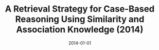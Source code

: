 ---
title: "A Retrieval Strategy for Case-Based Reasoning
Using Similarity and Association Knowledge (2014)"
collection: publications
permalink: /publication/usimscar_2014
date: 2014-01-01
venue: 'IEEE TRANSACTIONS ON CYBERNETICS'
paperurl: '/files/research/usimscar_2014.pdf'
link: 'https://ieeexplore.ieee.org/document/6516061'
citation: '<b>Yong-Bin Kang</b>, Shonali Krishnaswamy, and Arkady Zaslavsky, &quot;A Retrieval Strategy for Case-Based Reasoning Using Similarity and Association Knowledge,&quot; in IEEE Transactions on Cybernetics, vol. 44, no. 4, pp. 473-487, April 2014, doi: 10.1109/TCYB.2013.2257746.'
---